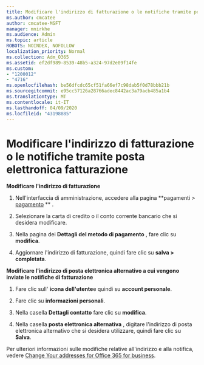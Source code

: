 ```yaml
---
title: Modificare l'indirizzo di fatturazione o le notifiche tramite posta elettronica fatturazione
ms.author: cmcatee
author: cmcatee-MSFT
manager: mnirkhe
ms.audience: Admin
ms.topic: article
ROBOTS: NOINDEX, NOFOLLOW
localization_priority: Normal
ms.collection: Adm_O365
ms.assetid: ef2df989-8539-48b5-a324-97d2e09f14fe
ms.custom:
- "1200012"
- "4716"
ms.openlocfilehash: be56dfcdc65cf51fa66ef7c98dab5f0d78bbb21b
ms.sourcegitcommit: e95cc57126a28766adec8442ac3a79acb485a1b4
ms.translationtype: MT
ms.contentlocale: it-IT
ms.lasthandoff: 04/09/2020
ms.locfileid: "43198885"
---
```

# <a name="change-billing-address-or-billing-email-notifications"></a>Modificare l'indirizzo di fatturazione o le notifiche tramite posta elettronica fatturazione

**Modificare l'indirizzo di fatturazione**

1. Nell'interfaccia di amministrazione, accedere alla pagina **pagamenti > [pagamento](https://go.microsoft.com/fwlink/p/?linkid=2018806) ** .

2. Selezionare la carta di credito o il conto corrente bancario che si desidera modificare.

3. Nella pagina dei **Dettagli del metodo di pagamento** , fare clic su **modifica**.

4. Aggiornare l'indirizzo di fatturazione, quindi fare clic su **salva > completata**.

**Modificare l'indirizzo di posta elettronica alternativo a cui vengono inviate le notifiche di fatturazione** 

1. Fare clic sull' **icona dell'utente**e quindi su **account personale**.

2. Fare clic su **informazioni personali**.

3. Nella casella **Dettagli contatto** fare clic su **modifica**.

4. Nella casella **posta elettronica alternativa** , digitare l'indirizzo di posta elettronica alternativo che si desidera utilizzare, quindi fare clic su **Salva**.

Per ulteriori informazioni sulle modifiche relative all'indirizzo e alla notifica, vedere [Change Your addresses for Office 365 for business](https://docs.microsoft.com/microsoft-365/commerce/billing-and-payments/change-your-billing-addresses?view=o365-worldwide).

